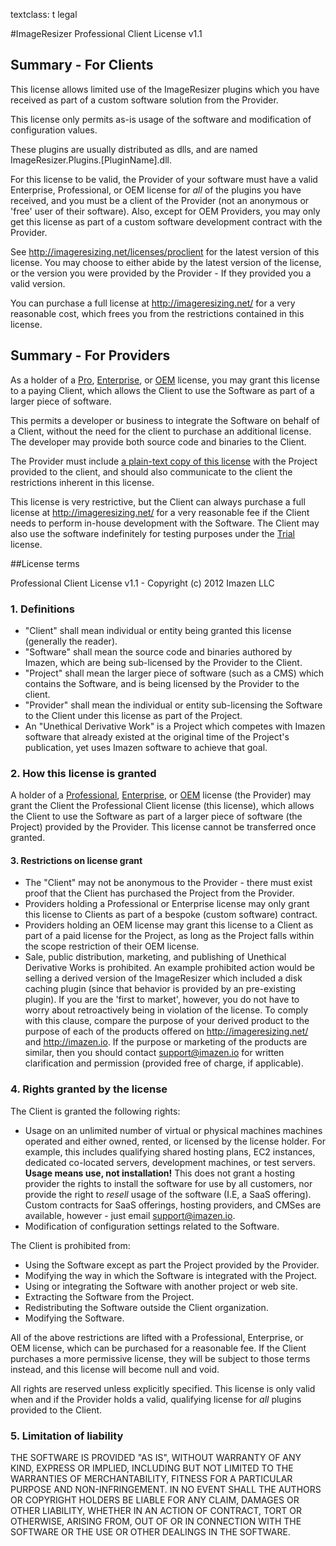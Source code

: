 textclass: t legal

#ImageResizer Professional Client License v1.1

## Summary - For Clients

This license allows limited use of the ImageResizer plugins which you have received as part of a custom software solution from the Provider.

This license only permits as-is usage of the software and modification of configuration values.

These plugins are usually distributed as dlls, and are named ImageResizer.Plugins.[PluginName].dll.

For this license to be valid, the Provider of your software must have a valid Enterprise, Professional, or OEM license for *all* of the plugins you have received, and you must be a client of the Provider (not an anonymous or 'free' user of their software). Also, except for OEM Providers, you may only get this license as part of a custom software development contract with the Provider.

See http://imageresizing.net/licenses/proclient for the latest version of this license. You may choose to either abide by the latest version of the license, or the version you were provided by the Provider - If they provided you a valid version. 

You can purchase a full license at http://imageresizing.net/ for a very reasonable cost, which frees you from the restrictions contained in this license.

## Summary - For Providers

As a holder of a [Pro][pro], [Enterprise][enterprise], or [OEM][oem] license, you may grant this license to a paying Client, which allows the Client to use the Software as part of a larger piece of software.

This permits a developer or business to integrate the Software on behalf of a Client, without the need for the client to purchase an additional license. The developer may provide both source code and binaries to the Client.

The Provider must include [a plain-text copy of this license](/attachments/client-license.txt) with the Project provided to the client, and should also communicate to the client the restrictions inherent in this license.

This license is very restrictive, but the Client can always purchase a full license at http://imageresizing.net/ for a very reasonable fee if the Client needs to perform in-house development with the Software. The Client may also use the software indefinitely for testing purposes under the [Trial][trial] license.

##License terms

Professional Client License v1.1 - Copyright (c) 2012 Imazen LLC

### 1. Definitions

* "Client" shall mean individual or entity being granted this license (generally the reader).
* "Software" shall mean the source code and binaries authored by Imazen, which are being sub-licensed by the Provider to the Client.
* "Project" shall mean the larger piece of software (such as a CMS) which contains the Software, and is being licensed by the Provider to the client.
* "Provider" shall mean the individual or entity sub-licensing the Software to the Client under this license as part of the Project.
* An "Unethical Derivative Work" is a Project which competes with Imazen software that already existed at the original time of the Project's publication, yet uses Imazen software to achieve that goal. 


### 2. How this license is granted

A holder of a [Professional][pro], [Enterprise][enterprise], or [OEM][oem] license (the Provider) may grant the Client the Professional Client license (this license), which allows the Client to use the Software as part of a larger piece of software (the Project) provided by the Provider. This license cannot be transferred once granted.

#### 3. Restrictions on license grant

* The "Client" may not be anonymous to the Provider - there must exist proof that the Client has purchased the Project from the Provider. 
* Providers holding a Professional or Enterprise license may only grant this license to Clients as part of a bespoke (custom software) contract. 
* Providers holding an OEM license may grant this license to a Client as part of a paid license for the Project, as long as the Project falls within the scope restriction of their OEM license. 
* Sale, public distribution, marketing, and publishing of Unethical Derivative Works is prohibited. An example prohibited action would be selling a derived version of the ImageResizer which included a disk caching plugin (since that behavior is provided by an pre-existing plugin). If you are the 'first to market', however, you do not have to worry about retroactively being in violation of the license. To comply with this clause, compare the purpose of your derived product 
to the purpose of each of the products offered on <http://imageresizing.net/> and <http://imazen.io>.
If the purpose or marketing of the products are similar, then you should contact 
support@imazen.io for written clarification and permission (provided free of charge, if applicable).

### 4. Rights granted by the license

The Client is granted the following rights:

 * Usage on an unlimited number of virtual or physical machines machines operated and either owned, rented, or licensed by the license holder. For example, this includes qualifying shared hosting plans, EC2 instances, dedicated co-located servers, development machines, or test servers. **Usage means use, not installation!** This does not grant a hosting provider the rights to install the software for use by all customers, nor provide the right to *resell* usage of the software (I.E, a SaaS offering). Custom contracts for SaaS offerings, hosting providers, and CMSes are available, however - just email support@imazen.io.
 * Modification of configuration settings related to the Software.

The Client is prohibited from:

 * Using the Software except as part the Project provided by the Provider.
 * Modifying the way in which the Software is integrated with the Project.
 * Using or integrating the Software with another project or web site.
 * Extracting the Software from the Project.
 * Redistributing the Software outside the Client organization.
 * Modifying the Software.

All of the above restrictions are lifted with a Professional, Enterprise, or OEM license, which can be purchased for a reasonable fee.
If the Client purchases a more permissive license, they will be subject to those terms instead, and this license will become null and void.

All rights are reserved unless explicitly specified. This license is only valid when and if the Provider holds a valid, qualifying license for *all* plugins provided to the Client.


### 5. Limitation of liability

THE SOFTWARE IS PROVIDED "AS IS", WITHOUT WARRANTY OF ANY KIND, EXPRESS OR
IMPLIED, INCLUDING BUT NOT LIMITED TO THE WARRANTIES OF MERCHANTABILITY,
FITNESS FOR A PARTICULAR PURPOSE AND NON-INFRINGEMENT. IN NO EVENT SHALL THE
AUTHORS OR COPYRIGHT HOLDERS BE LIABLE FOR ANY CLAIM, DAMAGES OR OTHER
LIABILITY, WHETHER IN AN ACTION OF CONTRACT, TORT OR OTHERWISE, ARISING FROM,
OUT OF OR IN CONNECTION WITH THE SOFTWARE OR THE USE OR OTHER DEALINGS IN
THE SOFTWARE.

[freedom]: /licenses/freedom  "Resizer Freedom License"
[trial]: /licenses/trial  "Resizer Trial License"
[pro]: /licenses/pro  "Resizer Professional License"
[proclient]: /licenses/proclient  "Resizer Professional Client License"
[enterprise]: /licenses/enterprise  "Resizer Enterprise License"
[oem]: /licenses/oem  "Resizer OEM License"